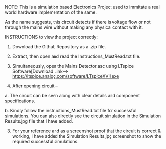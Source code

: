 NOTE: This is a simulation based Electronics Project used to immitate a real world hardware implementation of the same.

As the name suggests, this circuit detects if there is voltage flow or not through the mains wire without making any physical contact with it. 

INSTRUCTIONS to view the project correctly:
1) Download the Github Repository as a .zip file.

2) Extract, then open and read the Instructions_MustRead.txt file.

3) Simultaneously, open the Mains Detector.asc using LTspice Software[Download Link--> https://ltspice.analog.com/software/LTspiceXVII.exe

3) After opening circuit--

  a. The circuit can be seen along with clear details and component specifications.

  b. Kindly follow the instructions_MustRead.txt file for successful simulations. You can also directly see the circuit simulation in the Simulation Results.jpg file that I have added.

3) For your reference and as a screenshot proof that the circuit is correct & working, I have added the Simulation Results.jpg screenshot to show the required successful simulations.
